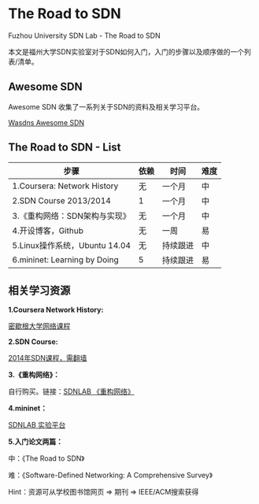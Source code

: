 # The Road to SDN

Fuzhou University SDN Lab - The Road to SDN

本文是福州大学SDN实验室对于SDN如何入门，入门的步骤以及顺序做的一个列表/清单。

## Awesome SDN

Awesome SDN 收集了一系列关于SDN的资料及相关学习平台。

[Wasdns Awesome SDN](https://github.com/Wasdns/awesome-sdn)

## The Road to SDN - List

 步骤 | 依赖 | 时间 | 难度 
----|----|----|----
1.Coursera: Network History| 无 | 一个月 | 中
2.SDN Course 2013/2014 | 1 | 一个月 | 中
3.《重构网络：SDN架构与实现》| 无 | 一个月 | 中
4.开设博客，Github | 无 | 一周 | 易
5.Linux操作系统，Ubuntu 14.04| 无 | 持续跟进 | 中
6.mininet: Learning by Doing| 5 | 持续跟进 | 易

## 相关学习资源

**1.Coursera Network History:**

[密歇根大学网络课程](https://www.coursera.org/learn/internet-history)

**2.SDN Course:**

[2014年SDN课程，需翻墙](https://www.youtube.com/watch?v=I-XdDffLMqc&list=PLpherdrLyny-4Y6jXKvi0Ia9jJAk3M_Bs)

**3.《重构网络》：**

自行购买。链接：[SDNLAB 《重构网络》](http://www.sdnlab.com/book/18762.html)

**4.mininet：**

[SDNLAB 实验平台](http://www.sdnlab.com/experimental-platform/)

**5.入门论文两篇：**

中：《The Road to SDN》

难：《Software-Defined Networking: A Comprehensive Survey》

Hint：资源可从学校图书馆网页 => 期刊 => IEEE/ACM搜索获得
